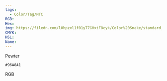 ```yaml
---
tags:
  - Color/Tag/NTC
RGB:
Hex:
img: https://filedn.com/l0hpzxl1f01yT7GHxtF8cyk/Color%20Snake/standard_csv_to_svg/96A8A1.svg
CMYK:
HSL:
Name:
---
```

Pewter
```palette
#96A8A1
```
RGB

